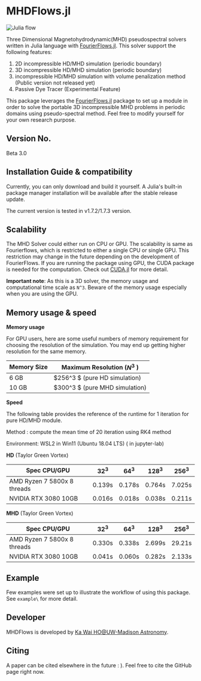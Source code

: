 # MHDFlows.jl
![Julia flow](img/TG_Instability.gif)

Three Dimensional Magnetohydrodynamic(MHD) pseudospectral solvers written in Julia language with <a href="http://github.com/FourierFlows/FourierFlows.jl">FourierFlows.jl</a>. This solver support the following features:

1. 2D incompressible  HD/MHD simulation (periodic boundary)
2. 3D incompressible  HD/MHD simulation (periodic boundary)
3. incompressible  HD/MHD simulation with volume penalization method (Public version not released yet)
4. Passive Dye Tracer (Experimental Feature)

This package leverages the [FourierFlows.jl](http://github.com/FourierFlows/FourierFlows.jl) package to set up a module in order to solve the portable 3D incompressible MHD problems in periodic domains using pseudo-spectral method. Feel free to modify yourself for your own research purpose.

## Version No.
Beta 3.0

## Installation Guide & compatibility 
Currently, you can only download and build it yourself. A Julia's built-in package manager installation will be available after the stable release update.

The current version is tested in v1.7.2/1.7.3 version.

## Scalability 
The MHD Solver could either run on CPU or GPU. The scalability is same as Fourierflows, which is restricted to either a single CPU or single GPU. This restriction may change in the future depending on the development of FourierFlows. If you are running the package using GPU, the CUDA package is needed for the computation. Check out [CUDA.jl](https://juliagpu.github.io/CUDA.jl/stable/lib/driver/#Device-Management) for more detail. 

**Important note**: As this is a 3D solver, the memory usage and computational time scale as `N^3`. Beware of the memory usage especially when you are using the GPU. 

## Memory usage & speed

**Memory usage**

For GPU users, here are some useful numbers of memory requirement for choosing the resolution of the simulation. You may end up getting higher resolution for the same memory.

| Memory Size | Maximum Resolution ($N^3$ )    |
| ----------- | ------------------------------ |
| 6 GB        | $256^3 $ (pure HD simulation)  |
| 10 GB       | $300^3 $ (pure MHD simulation) |

**Speed**

The following table provides the reference of the runtime for 1 iteration for pure HD/MHD module.

Method : compute the mean time of 20 iteration using RK4 method

Environment: WSL2 in Win11 (Ubuntu 18.04 LTS) ( in jupyter-lab)

**HD** (Taylor Green Vortex)

| Spec CPU/GPU                | $32^3$ | $64^3$ | $128^3$ | $256^3$ |
| --------------------------- | ------ | ------ | ------- | ------- |
| AMD Ryzen 7 5800x 8 threads | 0.139s | 0.178s | 0.764s  | 7.025s  |
| NVIDIA RTX 3080 10GB        | 0.016s | 0.018s | 0.038s  | 0.211s  |

**MHD** (Taylor Green Vortex)

| Spec CPU/GPU                | $32^3$ | $64^3$ | $128^3$ | $256^3$ |
| --------------------------- | ------ | ------ | ------- | ------- |
| AMD Ryzen 7 5800x 8 threads | 0.330s | 0.338s | 2.699s  | 29.21s  |
| NVIDIA RTX 3080 10GB        | 0.041s | 0.060s | 0.282s  | 2.133s  |

## Example
Few examples were set up to illustrate the workflow of using this package. See `example\` for more detail. 

## Developer
MHDFlows is developed by [Ka Wai HO@UW-Madison Astronomy](https://scholar.google.com/citations?user=h2j8wbYAAAAJ&hl=en).

## Citing
A paper can be cited elsewhere in the future : ). Feel free to cite the GitHub page right now. 

